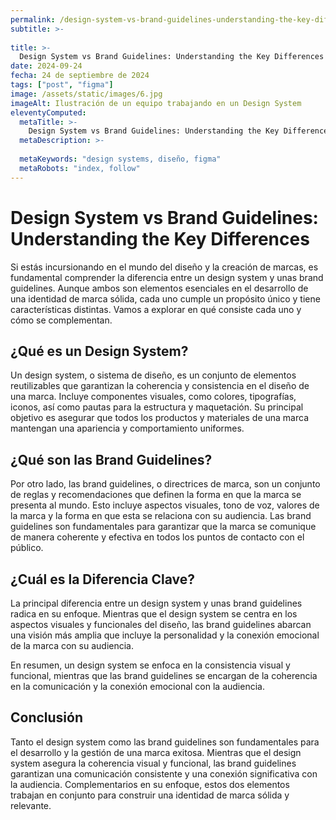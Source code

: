 ```yaml
---
permalink: /design-system-vs-brand-guidelines-understanding-the-key-differences/
subtitle: >-
  
title: >- 
  Design System vs Brand Guidelines: Understanding the Key Differences
date: 2024-09-24
fecha: 24 de septiembre de 2024
tags: ["post", "figma"]
image: /assets/static/images/6.jpg
imageAlt: Ilustración de un equipo trabajando en un Design System
eleventyComputed:
  metaTitle: >-
    Design System vs Brand Guidelines: Understanding the Key Differences
  metaDescription: >-
    
  metaKeywords: "design systems, diseño, figma"
  metaRobots: "index, follow"
---
```


# Design System vs Brand Guidelines: Understanding the Key Differences

Si estás incursionando en el mundo del diseño y la creación de marcas, es fundamental comprender la diferencia entre un design system y unas brand guidelines. Aunque ambos son elementos esenciales en el desarrollo de una identidad de marca sólida, cada uno cumple un propósito único y tiene características distintas. Vamos a explorar en qué consiste cada uno y cómo se complementan.

## ¿Qué es un Design System?

Un design system, o sistema de diseño, es un conjunto de elementos reutilizables que garantizan la coherencia y consistencia en el diseño de una marca. Incluye componentes visuales, como colores, tipografías, iconos, así como pautas para la estructura y maquetación. Su principal objetivo es asegurar que todos los productos y materiales de una marca mantengan una apariencia y comportamiento uniformes.

## ¿Qué son las Brand Guidelines?

Por otro lado, las brand guidelines, o directrices de marca, son un conjunto de reglas y recomendaciones que definen la forma en que la marca se presenta al mundo. Esto incluye aspectos visuales, tono de voz, valores de la marca y la forma en que esta se relaciona con su audiencia. Las brand guidelines son fundamentales para garantizar que la marca se comunique de manera coherente y efectiva en todos los puntos de contacto con el público.

## ¿Cuál es la Diferencia Clave?

La principal diferencia entre un design system y unas brand guidelines radica en su enfoque. Mientras que el design system se centra en los aspectos visuales y funcionales del diseño, las brand guidelines abarcan una visión más amplia que incluye la personalidad y la conexión emocional de la marca con su audiencia.

En resumen, un design system se enfoca en la consistencia visual y funcional, mientras que las brand guidelines se encargan de la coherencia en la comunicación y la conexión emocional con la audiencia.

## Conclusión

Tanto el design system como las brand guidelines son fundamentales para el desarrollo y la gestión de una marca exitosa. Mientras que el design system asegura la coherencia visual y funcional, las brand guidelines garantizan una comunicación consistente y una conexión significativa con la audiencia. Complementarios en su enfoque, estos dos elementos trabajan en conjunto para construir una identidad de marca sólida y relevante.
